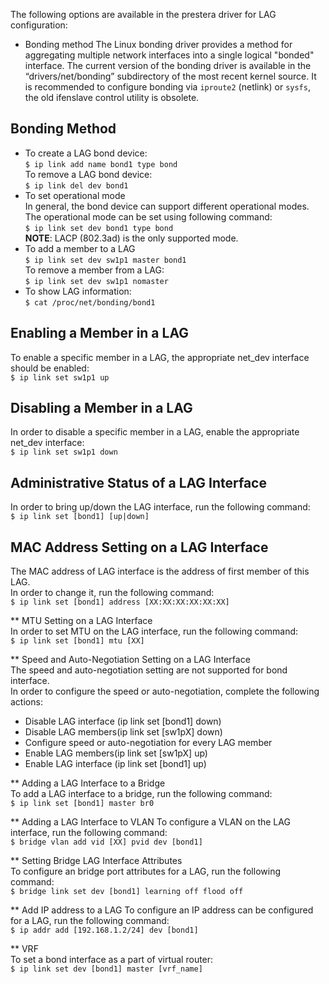 The following options are available in the prestera driver for LAG configuration:  
* Bonding method
The Linux bonding driver provides a method for aggregating multiple network interfaces into a single logical "bonded" interface. The current version of the bonding driver is available in the “drivers/net/bonding” subdirectory of the most recent kernel source. It is recommended to configure bonding via `iproute2` (netlink) or `sysfs`, the old ifenslave control utility is obsolete.  
## Bonding Method
* To create a LAG bond device:  
`$ ip link add name bond1 type bond`  
To remove a LAG bond device:  
`$ ip link del dev bond1`  
* To set operational mode  
In general, the bond device can support different operational modes. The operational mode can be set using following command:  
`$ ip link set dev bond1 type bond`  
**NOTE**: LACP (802.3ad) is the only supported mode.  
* To add a member to a LAG  
`$ ip link set dev sw1p1 master bond1`  
To remove a member from a LAG:  
`$ ip link set dev sw1p1 nomaster`  
* To show LAG information:  
`$ cat /proc/net/bonding/bond1`  
 
## Enabling a Member in a LAG  
To enable a specific member in a LAG, the appropriate net_dev interface should be enabled:  
`$ ip link set sw1p1 up`  

## Disabling a Member in a LAG  
In order to disable a specific member in a LAG, enable the appropriate net_dev interface:  
`$ ip link set sw1p1 down`  

## Administrative Status of a LAG Interface  
In order to bring up/down the LAG interface, run the following command:  
`$ ip link set [bond1] [up|down]`  

## MAC Address Setting on a LAG Interface  
The MAC address of LAG interface is the address of first member of this LAG.  
In order to change it, run the following command:  
`$ ip link set [bond1] address [XX:XX:XX:XX:XX:XX]`  

** MTU Setting on a LAG Interface  
In order to set MTU on the LAG interface, run the following command:  
`$ ip link set [bond1] mtu [XX]`  

** Speed and Auto-Negotiation Setting on a LAG Interface  
The speed and auto-negotiation setting are not supported for bond interface.  
In order to configure the speed or auto-negotiation, complete the following actions:  
* Disable LAG interface (ip link set [bond1] down)
* Disable LAG members(ip link set [sw1pX] down)
* Configure speed or auto-negotiation for every LAG member
* Enable LAG members(ip link set [sw1pX] up)
* Enable LAG interface (ip link set [bond1] up)

** Adding a LAG Interface to a Bridge  
To add a LAG interface to a bridge, run the following command:  
`$ ip link set [bond1] master br0`  

** Adding a LAG Interface to VLAN
To configure a VLAN on the LAG interface, run the following command:  
`$ bridge vlan add vid [XX] pvid dev [bond1]`  

** Setting Bridge LAG Interface Attributes  
To configure an bridge port attributes for a LAG, run the following command:  
`$ bridge link set dev [bond1] learning off flood off`  

** Add IP address to a LAG
To configure an IP address can be configured for a LAG, run the following command:  
`$ ip addr add [192.168.1.2/24] dev [bond1]`  

** VRF  
To set a bond interface as a part of virtual router:  
`$ ip link set dev [bond1] master [vrf_name]`  



